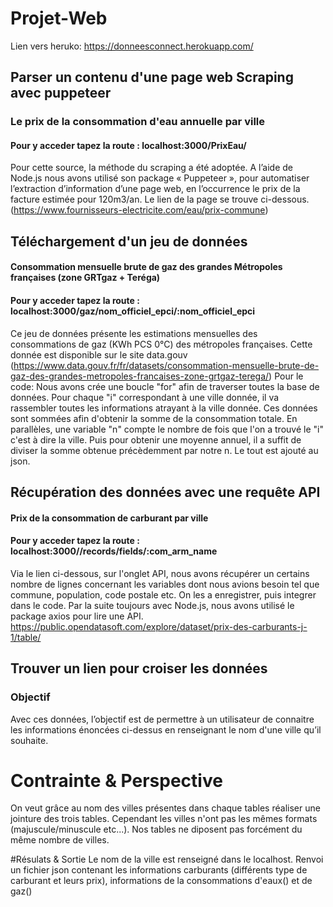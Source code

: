 # Projet-Web

Lien vers heruko:  https://donneesconnect.herokuapp.com/



## Parser un contenu d'une page web Scraping avec puppeteer
### Le prix de la consommation d'eau annuelle par ville
#### Pour y acceder tapez la route : localhost:3000/PrixEau/

Pour cette source, la méthode du scraping a été adoptée. A l’aide de Node.js nous avons utilisé son package « Puppeteer », pour automatiser l’extraction d’information d’une page web, en l’occurrence le prix de la facture estimée pour 120m3/an. Le lien de la page se trouve ci-dessous.
(https://www.fournisseurs-electricite.com/eau/prix-commune)

##   Téléchargement d'un jeu de données 
#### Consommation mensuelle brute de gaz des grandes Métropoles françaises (zone GRTgaz + Teréga)
#### Pour y acceder tapez la route : localhost:3000/gaz/nom_officiel_epci/:nom_officiel_epci

Ce jeu de données présente les estimations mensuelles des consommations de gaz (KWh PCS 0°C) des métropoles françaises.
Cette  donnée est disponible sur le site data.gouv (https://www.data.gouv.fr/fr/datasets/consommation-mensuelle-brute-de-gaz-des-grandes-metropoles-francaises-zone-grtgaz-terega/)
Pour le code: Nous avons crée une boucle "for" afin de traverser toutes la base de données. Pour chaque "i" correspondant à une ville donnée, il va rassembler toutes les informations atrayant à la ville donnée. Ces données sont sommées afin d'obtenir la somme de la consommation totale. En parallèles, une variable "n" compte le nombre de fois que l'on a trouvé le "i" c'est à dire la ville. Puis pour obtenir une moyenne annuel, il a suffit de diviser la somme obtenue précèdemment par notre n. Le tout est ajouté au json.


##  Récupération des données avec une requête  API
#### Prix de la consommation de carburant par ville
#### Pour y acceder tapez la route : localhost:3000//records/fields/:com_arm_name
Via le lien ci-dessous, sur l'onglet API, nous avons récupérer un certains nombre de lignes concernant les variables dont nous avions besoin tel que commune, population, code postale etc. On les a enregistrer, puis integrer dans le code. Par la suite toujours avec Node.js, nous avons utilisé le package axios pour lire une API.
https://public.opendatasoft.com/explore/dataset/prix-des-carburants-j-1/table/




## Trouver un lien pour croiser les données 

### Objectif

Avec ces données, l’objectif est de permettre à un utilisateur de connaitre les informations énoncées ci-dessus en renseignant le nom d'une ville qu’il souhaite. 

# Contrainte & Perspective

On veut grâce au nom des villes présentes dans chaque tables réaliser une jointure des trois tables. Cependant les villes n'ont pas les mêmes formats (majuscule/minuscule etc...). Nos tables ne diposent pas forcément du même nombre de villes.

#Résulats & Sortie
Le nom de la ville est renseigné dans le localhost. Renvoi un fichier json contenant les informations carburants (différents type de carburant et leurs prix), informations de la consommations d'eaux() et de gaz() 

